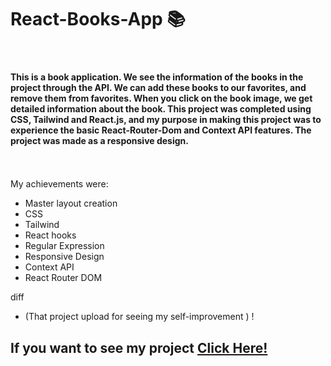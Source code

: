# React-Books-App 📚

 <br>



#### This is a book application. We see the information of the books in the project through the API. We can add these books to our favorites, and remove them from favorites. When you click on the book image, we get detailed information about the book. This project was completed using CSS, Tailwind and React.js, and my purpose in making this project was to experience the basic React-Router-Dom and Context API features. The project was made as a responsive design.<br> <br> <br>

My achievements were:
- Master layout creation
- CSS
- Tailwind
- React hooks
- Regular Expression
- Responsive Design
- Context API
- React Router DOM


diff
- (That project upload for seeing my self-improvement ) ! 


## If you want to see my project <a href="https://beyzaarslanturk-react-books-app.netlify.app">Click Here!</a> 
